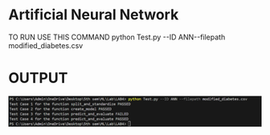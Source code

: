 # Artificial Neural Network
TO RUN USE THIS COMMAND
python Test.py --ID ANN--filepath modified_diabetes.csv


# OUTPUT

![alt text](image.png)